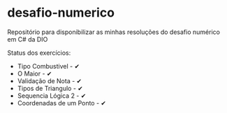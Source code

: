 # desafio-numerico
Repositório para disponibilizar as minhas resoluções do desafio numérico em C# da DIO

Status dos exercícios:
- Tipo Combustivel - ✔
- O Maior - ✔
- Validação de Nota - ✔
- Tipos de Triangulo - ✔
- Sequencia Lógica 2 - ✔
- Coordenadas de um Ponto - ✔
